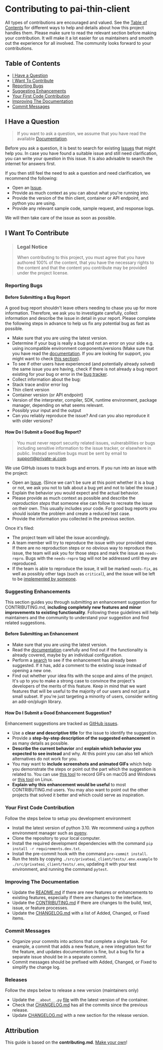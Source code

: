 # Contributing to pai-thin-client

All types of contributions are encouraged and valued. See the [Table of Contents](#table-of-contents) for different ways to help and details about how this project handles them. Please make sure to read the relevant section before making your contribution. It will make it a lot easier for us maintainers and smooth out the experience for all involved. The community looks forward to your contributions.



## Table of Contents

- [I Have a Question](#i-have-a-question)
- [I Want To Contribute](#i-want-to-contribute)
- [Reporting Bugs](#reporting-bugs)
- [Suggesting Enhancements](#suggesting-enhancements)
- [Your First Code Contribution](#your-first-code-contribution)
- [Improving The Documentation](#improving-the-documentation)
- [Commit Messages](#commit-messages)



## I Have a Question

> If you want to ask a question, we assume that you have read the available [Documentation](https://docs.private-ai.com).

Before you ask a question, it is best to search for existing [Issues](https://github.com/privateai/pai-thin-client/issues) that might help you. In case you have found a suitable issue and still need clarification, you can write your question in this issue. It is also advisable to search the internet for answers first.

If you then still feel the need to ask a question and need clarification, we recommend the following:

- Open an [Issue](https://github.com/privateai/pai-thin-client/issues/new).
- Provide as much context as you can about what you're running into.
- Provide the version of the thin client, container or API endpoint, and python you are using.
- Provide any relevant sample code, sample request, and response logs.

We will then take care of the issue as soon as possible.



## I Want To Contribute

> ### Legal Notice 
> When contributing to this project, you must agree that you have authored 100% of the content, that you have the necessary rights to the content and that the content you contribute may be provided under the project license.

### Reporting Bugs


#### Before Submitting a Bug Report

A good bug report shouldn't leave others needing to chase you up for more information. Therefore, we ask you to investigate carefully, collect information and describe the issue in detail in your report. Please complete the following steps in advance to help us fix any potential bug as fast as possible.

- Make sure that you are using the latest version.
- Determine if your bug is really a bug and not an error on your side e.g. using incompatible environment components/versions (Make sure that you have read the [documentation](https://docs.private-ai.com). If you are looking for support, you might want to check [this section](#i-have-a-question)).
- To see if other users have experienced (and potentially already solved) the same issue you are having, check if there is not already a bug report existing for your bug or error in the [bug tracker](https://github.com/privateai/pai-thin-client/issues?q=label%3Abug).
- Collect information about the bug:
- Stack trace and/or error log
- Thin client version
- Container version (or API endpoint)
- Version of the interpreter, compiler, SDK, runtime environment, package manager, depending on what seems relevant.
- Possibly your input and the output
- Can you reliably reproduce the issue? And can you also reproduce it with older versions?


#### How Do I Submit a Good Bug Report?

> You must never report security related issues, vulnerabilities or bugs including sensitive information to the issue tracker, or elsewhere in public. Instead sensitive bugs must be sent by email to [support@private-ai.com](mailto:support@private-ai.com).

We use GitHub issues to track bugs and errors. If you run into an issue with the project:

- Open an [Issue](https://github.com/privateai/pai-thin-client/issues/new). (Since we can't be sure at this point whether it is a bug or not, we ask you not to talk about a bug yet and not to label the issue.)
- Explain the behavior you would expect and the actual behavior.
- Please provide as much context as possible and describe the *reproduction steps* that someone else can follow to recreate the issue on their own. This usually includes your code. For good bug reports you should isolate the problem and create a reduced test case.
- Provide the information you collected in the previous section.

Once it's filed:

- The project team will label the issue accordingly.
- A team member will try to reproduce the issue with your provided steps. If there are no reproduction steps or no obvious way to reproduce the issue, the team will ask you for those steps and mark the issue as `needs-repro`. Bugs with the `needs-repro` tag will not be addressed until they are reproduced.
- If the team is able to reproduce the issue, it will be marked `needs-fix`, as well as possibly other tags (such as `critical`), and the issue will be left to be [implemented by someone](#your-first-code-contribution).



### Suggesting Enhancements

This section guides you through submitting an enhancement suggestion for CONTRIBUTING.md, **including completely new features and minor improvements to existing functionality**. Following these guidelines will help maintainers and the community to understand your suggestion and find related suggestions.


#### Before Submitting an Enhancement

- Make sure that you are using the latest version.
- Read the [documentation](https://docs.private-ai.com) carefully and find out if the functionality is already covered, maybe by an individual configuration.
- Perform a [search](https://github.com/privateai/pai-thin-client/issues) to see if the enhancement has already been suggested. If it has, add a comment to the existing issue instead of opening a new one.
- Find out whether your idea fits with the scope and aims of the project. It's up to you to make a strong case to convince the project's developers of the merits of this feature. Keep in mind that we want features that will be useful to the majority of our users and not just a small subset. If you're just targeting a minority of users, consider writing an add-on/plugin library.


#### How Do I Submit a Good Enhancement Suggestion?

Enhancement suggestions are tracked as [GitHub issues](https://github.com/privateai/pai-thin-client/issues).

- Use a **clear and descriptive title** for the issue to identify the suggestion.
- Provide a **step-by-step description of the suggested enhancement** in as many details as possible.
- **Describe the current behavior** and **explain which behavior you expected to see instead** and why. At this point you can also tell which alternatives do not work for you.
- You may want to **include screenshots and animated GIFs** which help you demonstrate the steps or point out the part which the suggestion is related to. You can use [this tool](https://www.cockos.com/licecap/) to record GIFs on macOS and Windows or [this tool](https://github.com/colinkeenan/silentcast) on Linux. 
- **Explain why this enhancement would be useful** to most CONTRIBUTING.md users. You may also want to point out the other projects that solved it better and which could serve as inspiration.



### Your First Code Contribution

Follow the steps below to setup you development environment

- Install the latest version of python 3.10. We recommend using a python environment manager such as [pyenv](https://github.com/pyenv/pyenv).
- Clone the repository to your local computer.
- Install the required development dependencies with the command `pip install -r requirements.dev.txt`.
- Install the pre-commit hook with the command `pre-commit install`.
- Run the tests by copying `./src/privateai_client/tests/.env.example` to `./src/privateai_client/tests/.env`, updating it with your test environment, and running the command `pytest`.


### Improving The Documentation

- Update the [README.md](./README.md) if there are new features or enhancements to existing features, especially if there are changes to the interface.
- Update the [CONTRIBUTING.md](./CONTRIBUTING.md) if there are changes to the build, test, issue, or feature processes.
- Update the [CHANGELOG.md](./CHANGELOG.md) with a list of Added, Changed, or Fixed items.

### Commit Messages

- Organize your commits into actions that complete a single task. For example, a commit that adds a new feature, a new integration test for the feature, and updates documentation is fine, but a bug fix for a separate issue should be in a separate commit.
- Commit messages should be prefixed with Added, Changed, or Fixed to simplify the change log.

### Releases

Follow the steps below to release a new version (maintainers only)

- Update the `__about__.py` [file](./src/privateai_client/__about__.py) with the latest version of the container.
- Check that [CHANGELOG.md](./CHANGELOG.md) has all the commits since the previous release.
- Update [CHANGELOG.md](./CHANGELOG.md) with a new section for the release version.

## Attribution
This guide is based on the **contributing.md**. [Make your own](https://contributing.md/)!
